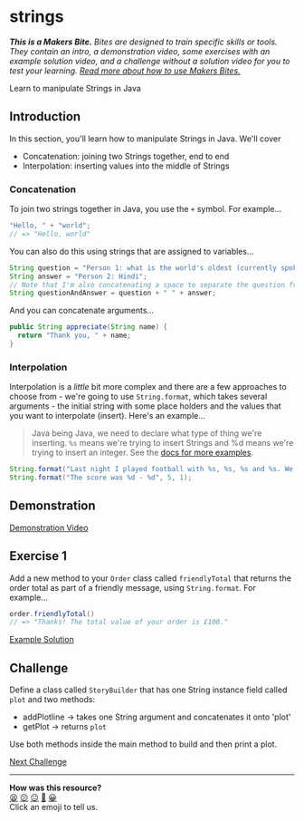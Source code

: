 # strings

_**This is a Makers Bite.** Bites are designed to train specific skills or
tools. They contain an intro, a demonstration video, some exercises with an
example solution video, and a challenge without a solution video for you to test
your learning. [Read more about how to use Makers
Bites.](https://github.com/makersacademy/course/blob/main/labels/bites.md)_

<!-- OMITTED -->

Learn to manipulate Strings in Java

## Introduction

In this section, you'll learn how to manipulate Strings in Java. We'll cover

* Concatenation: joining two Strings together, end to end
* Interpolation: inserting values into the middle of Strings

### Concatenation

To join two strings together in Java, you use the `+` symbol. For example...

```java
"Hello, " + "world";
// => "Hello, world"
```

You can also do this using strings that are assigned to variables...

```java
String question = "Person 1: what is the world's oldest (currently spoken) language?";
String answer = "Person 2: Hindi";
// Note that I'm also concatenating a space to separate the question from the answer
String questionAndAnswer = question + " " + answer;
```

And you can concatenate arguments...

```java
public String appreciate(String name) {
  return "Thank you, " + name;
}
```

### Interpolation

Interpolation is a _little_ bit more complex and there are a few approaches to choose from - we're going to use `String.format`, which takes several arguments - the initial string with some place holders and the values that you want to interpolate (insert). Here's an example...

> Java being Java, we need to declare what type of thing we're inserting. `%s` means we're trying to insert Strings and %d means we're trying to insert an integer. See the [docs for more examples](https://www.javatpoint.com/java-string-format).

```java
String.format("Last night I played football with %s, %s, %s and %s. We lost again!", "Warwick", "Mahbub", "Mark", "Jim");
String.format("The score was %d - %d", 5, 1);
```

## Demonstration

[Demonstration Video]()

## Exercise 1

Add a new method to your `Order` class called `friendlyTotal` that returns the order total as part of a friendly message, using `String.format`. For example...

```java
order.friendlyTotal()
// => "Thanks! The total value of your order is £100."
```

[Example Solution]()

## Challenge

Define a class called `StoryBuilder` that has one String instance field called `plot` and two methods:

* addPlotline -> takes one String argument and concatenates it onto 'plot'
* getPlot -> returns `plot`

Use both methods inside the main method to build and then print a plot.


[Next Challenge](09_ifs_bite.md)

<!-- BEGIN GENERATED SECTION DO NOT EDIT -->

---

**How was this resource?**  
[😫](https://airtable.com/shrUJ3t7KLMqVRFKR?prefill_Repository=makersacademy%2Fjava-fundamentals-with-intellij&prefill_File=out%2Fproduction%2Fjava_fundamentals_with_intellij%2Fbites%2F08_strings_bite.md&prefill_Sentiment=😫) [😕](https://airtable.com/shrUJ3t7KLMqVRFKR?prefill_Repository=makersacademy%2Fjava-fundamentals-with-intellij&prefill_File=out%2Fproduction%2Fjava_fundamentals_with_intellij%2Fbites%2F08_strings_bite.md&prefill_Sentiment=😕) [😐](https://airtable.com/shrUJ3t7KLMqVRFKR?prefill_Repository=makersacademy%2Fjava-fundamentals-with-intellij&prefill_File=out%2Fproduction%2Fjava_fundamentals_with_intellij%2Fbites%2F08_strings_bite.md&prefill_Sentiment=😐) [🙂](https://airtable.com/shrUJ3t7KLMqVRFKR?prefill_Repository=makersacademy%2Fjava-fundamentals-with-intellij&prefill_File=out%2Fproduction%2Fjava_fundamentals_with_intellij%2Fbites%2F08_strings_bite.md&prefill_Sentiment=🙂) [😀](https://airtable.com/shrUJ3t7KLMqVRFKR?prefill_Repository=makersacademy%2Fjava-fundamentals-with-intellij&prefill_File=out%2Fproduction%2Fjava_fundamentals_with_intellij%2Fbites%2F08_strings_bite.md&prefill_Sentiment=😀)  
Click an emoji to tell us.

<!-- END GENERATED SECTION DO NOT EDIT -->
